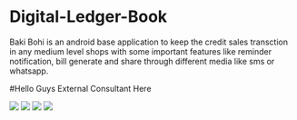 # Digital-Ledger-Book
Baki Bohi is an android base application to keep the credit sales transction in any medium level shops with some important features like reminder notification, bill generate and share through different media like sms or whatsapp.

#Hello Guys
External Consultant Here

<img src="screenshots/logo.jpg" />

<img src="screenshots/customers.jpg" />

<img src="screenshots/transactions.jpg" />

<img src="screenshots/profile.jpg" />
